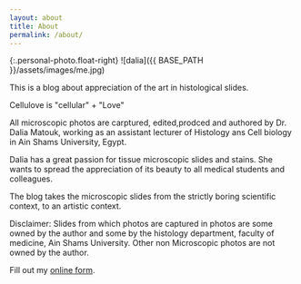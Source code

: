 ```yaml
---
layout: about
title: About
permalink: /about/
---
```


{:.personal-photo.float-right}
![dalia]({{ BASE_PATH }}/assets/images/me.jpg)

This is a blog about appreciation of the art in histological slides.

Cellulove is "cellular" + "Love"

All microscopic photos are carptured, edited,prodced and authored by Dr. Dalia Matouk, working as an assistant lecturer of Histology ans Cell biology in Ain Shams University, Egypt.

Dalia has a great passion for tissue microscopic slides and stains. She wants to spread the appreciation of its beauty to all medical students and colleagues.

The blog takes the microscopic slides from the strictly boring scientific context, to an artistic context.

Disclaimer: Slides from which photos are captured in photos are some owned by the author and some by the histology department, faculty of medicine, Ain Shams University.
Other non Microscopic photos are not owned by the author.

<div id="wufoo-m1i0uyl703ke8b9">Fill out my <a href="https://ahmadalfy.wufoo.com/forms/m1i0uyl703ke8b9">online form</a>.</div>

<script type="text/javascript">var m1i0uyl703ke8b9;(function(d, t) {
var s = d.createElement(t), options = {
'userName':'ahmadalfy',
'formHash':'m1i0uyl703ke8b9',
'autoResize':true,
'height':'577',
'async':true,
'host':'wufoo.com',
'header':'show',
'ssl':true};
s.src = ('https:' == d.location.protocol ? 'https://' : 'http://') + 'secure.wufoo.com/scripts/embed/form.js';
s.onload = s.onreadystatechange = function() {
var rs = this.readyState; if (rs) if (rs != 'complete') if (rs != 'loaded') return;
try { m1i0uyl703ke8b9 = new WufooForm();m1i0uyl703ke8b9.initialize(options);m1i0uyl703ke8b9.display(); } catch (e) {}};
var scr = d.getElementsByTagName(t)[0], par = scr.parentNode; par.insertBefore(s, scr);
})(document, 'script');</script>
